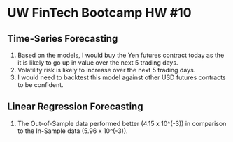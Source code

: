 # UW FinTech Bootcamp HW #10 


## Time-Series Forecasting 

1. Based on the models, I would buy the Yen futures contract today as the it is likely to go up in value over the next 5 trading days. 
2. Volatility risk is likely to increase over the next 5 trading days. 
3. I would need to backtest this model against other USD futures contracts to be confident. 


## Linear Regression Forecasting

1. The Out-of-Sample data performed better (4.15 x 10^(-3)) in comparison to the In-Sample data (5.96 x 10^(-3)). 
